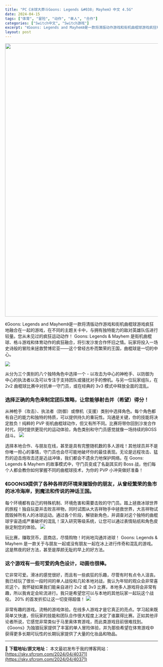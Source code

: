 ```yaml
---
title: "PC《冰球大莽斗Goons: Legends &#038; Mayhem》中文 4.5G"
date: 2024-04-15
tags: ["体育", "冒险", "动作", "单人", "合作"]
categories: ["Switch中文", "Switch游戏"]
excerpt: "《Goons: Legends and Mayhem》是一款将清版动作游戏和街机曲棍球游戏疯狂地融合在一起的游戏，在不同的主题关卡中，与拥有独特能力的敌对英雄队伍进行较量。您从未见过的疯狂运动动作！ Goons: Legends &amp; Mayhem 是街机曲棍球、格斗游戏和体育动作的疯狂融合，&hellip;"
layout: post
---
```


<img class="size-full wp-image-40372 aligncenter" src="https://sky.sfcrom.com/wp-content/uploads/2024/04/202404151002408.webp" alt="" width="600" height="900" />

《Goons: Legends and Mayhem》是一款将清版动作游戏和街机曲棍球游戏疯狂地融合在一起的游戏，在不同的主题关卡中，与拥有独特能力的敌对英雄队伍进行较量。您从未见过的疯狂运动动作！ Goons: Legends &amp; Mayhem 是街机曲棍球、格斗游戏和体育动作的疯狂融合，将引发沙发合作怀旧之情。玩家将投入一场史诗般的冒险来拯救赞博尼亚——这个曾经古朴而繁荣的王国，曲棍球是一切的中心。

<img src="https://sky.sfcrom.com/wp-content/uploads/2024/04/20240415180423-e505d.jpeg" />

<span>从分为三个类别的八个独特角色中选择一个 - 以攻击为中心的神枪手、以防御为中心的执法者以及可以专注于支持团队或骚扰对手的僚机。与另一位玩家组队，在 2v2 曲棍球比赛中对抗单一守门员，或在经典的 3v3 模式中释放全面的混乱。</span>
<h3><span>选择正确的角色来制定团队策略，让您能够射击并（希望）得分！</span></h3>
<span>从神枪手（攻击）、执法者（防御）或僚机（支援）类别中选择角色。每个角色都有自己的能力和独特的特质，可以提供持久的重玩性。沟通是关键，你的技能将决定胜负！纯粹的 PVP 街机曲棍球动作，但又有所不同。比赛将带你回到沙发合作时代，同时提供更现代的运动体验，角色类别和守门员感觉就像一场持续的BOSS战斗。</span>

<img src="https://sky.sfcrom.com/wp-content/uploads/2024/04/20240415180427-27d19.jpeg" />

<span>选择本地合作、与朋友在线，甚至是具有完整随机数的多人游戏！其他球员并不是你唯一担心的事情，守门员也会尽可能地破坏你的最佳表现。无论是远程攻击、猛烈的迫击炮攻击还是近战冲锋，我们都会不遗余力地保护网络。在 Goons: Legends &amp; Mayhem 的故事模式中，守门员变成了名副其实的 Boss 战，他们每个人都会教你如何掌握不同的曲棍球技术，为你的 PVP 小冲突做好准备！</span>
<h3><span>《GOONS》提供了各种各样的环境来摧毁你的朋友，从曾经繁荣的鱼市的冰冷海岸，到魔法和传说的神话王国。</span></h3>
<span>每个环境都有自己的特殊机制、环境危害和需要击败的守门员。踏上拯救冰球世界的旅程！独自玩耍并击败吉祥物，同时试图从大吉祥物手中拯救世界，大吉祥物试图毁掉所有人的冰球运动。通过各个阶段，解锁新角色，并调查对这个独特的曲棍球宇宙造成严重破坏的混乱！深入研究等级系统，让您可以通过表情贴纸和角色皮肤定制您的体验。</span>

<img src="https://sky.sfcrom.com/wp-content/uploads/2024/04/20240415180428-d018a.jpeg" />

<span>玩比赛，赚取货币，逛商店，尽情购物！时尚地沟通并进球！ Goons: Legends &amp; Mayhem 是一款关于与朋友一起或没有朋友一起在冰上进行传奇和混乱的游戏。这是熬夜的好方法，甚至是厚颜无耻的早上的好方法。</span>
<h3><span>这个游戏有一些可爱的角色设计，动画也很棒。</span></h3>
<span>它非常可爱。滑冰的感觉很好，而且有一些疯狂的乐趣，尽管有时有点令人沮丧。我已经玩了很长一段时间的单人战役和几轮本地对战，我认为年轻的观众会非常喜欢这个。我怀疑如果我们能亲自进行 2v2 或 3v3 比赛，本地多人游戏将会非常有趣，所以我肯定会轮流进行。我只是希望您可以与本地的其他玩家一起玩这个战役。 20% 的首发折扣让这一切变得超值！</span>

<img src="https://sky.sfcrom.com/wp-content/uploads/2024/04/20240415180431-63cc0.jpeg" />

非常有趣的游戏。流畅的游戏体验。在线多人游戏才是它真正的亮点。学习起来既简单又快速，但玩家的技能和团队合作很大程度上决定了谁赢得比赛。正如其他评论者所说，它感觉非常类似于马里奥体育游戏，而此类游戏目前很难找到。 《Goons》为独狼玩家提供了丰富的单人冒险体验，并为那些希望在体育游戏中获得更多长期可玩性的长期玩家提供了大量的化妆品和物品。

---
📖 **下载地址/原文地址：** 本文最初发布于我的博客网站：[https://sky.sfcrom.com/2024/04/40371](https://sky.sfcrom.com/2024/04/40371)
